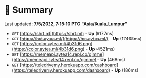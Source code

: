 # 📖 Summary
Last updated: **7/5/2022, 7:15:10 PTG "Asia/Kuala_Lumpur"**

- `GET` [https://shrt.ml](https://shrt.ml) - **Up** (6177ms)
- `GET` [https://hst.aytea.ml/](https://hst.aytea.ml/) - **Up** (17468ms)
- `GET` [https://color.aytea.ml/4b31d6.png](https://color.aytea.ml/4b31d6.png) - **Up** (4521ms)
- `GET` [https://memeapi.aytea14.repl.co/gimme](https://memeapi.aytea14.repl.co/gimme) - **Up** (468ms)
- `GET` [https://teledrivemy.herokuapp.com/dashboard](https://teledrivemy.herokuapp.com/dashboard) - **Up** (186ms)
